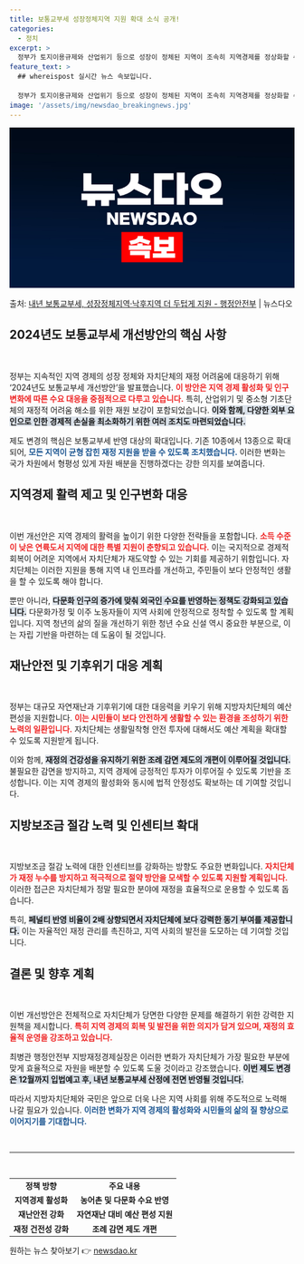 ```yaml
---
title: 보통교부세 성장정체지역 지원 확대 소식 공개!
categories:
  - 정치
excerpt: >
  정부가 토지이용규제와 산업위기 등으로 성장이 정체된 지역이 조속히 지역경제를 정상화할 수 있도록 보통교부세 …
feature_text: >
  ## whereispost 실시간 뉴스 속보입니다.

  정부가 토지이용규제와 산업위기 등으로 성장이 정체된 지역이 조속히 지역경제를 정상화할 수 있도록 보통교부세 …
image: '/assets/img/newsdao_breakingnews.jpg'
---
```


![뉴스다오 속보](/assets/img/newsdao_breakingnews.jpg)

<p>출처: <a href="https://newsdao.kr/2368" rel="dofollow">내년 보통교부세, 성장정체지역·낙후지역 더 두텁게 지원  - 행정안전부</a> | 뉴스다오</p>

<h2 data-ke-size="size26">2024년도 보통교부세 개선방안의 핵심 사항</h2>

<p data-ke-size="size16">&nbsp;</p>

정부는 지속적인 지역 경제의 성장 정체와 자치단체의 재정 어려움에 대응하기 위해 ‘2024년도 보통교부세 개선방안’을 발표했습니다. <b><span style="color: #ee2323;">이 방안은 지역 경제 활성화 및 인구 변화에 따른 수요 대응을 중점적으로 다루고 있습니다.</span></b> 특히, 산업위기 및 중소형 기초단체의 재정적 어려움 해소를 위한 재원 보강이 포함되었습니다. <b><span style="background-color: #21538527;">이와 함께, 다양한 외부 요인으로 인한 경제적 손실을 최소화하기 위한 여러 조치도 마련되었습니다.</span></b>

제도 변경의 핵심은 보통교부세 반영 대상의 확대입니다. 기존 10종에서 13종으로 확대되어, <b><span style="color: #1a5490;">모든 지역이 균형 잡힌 재정 지원을 받을 수 있도록 조치했습니다.</span></b> 이러한 변화는 국가 차원에서 형평성 있게 자원 배분을 진행하겠다는 강한 의지를 보여줍니다.

<h2 data-ke-size="size26">지역경제 활력 제고 및 인구변화 대응</h2>

<p data-ke-size="size16">&nbsp;</p>

이번 개선안은 지역 경제의 활력을 높이기 위한 다양한 전략들을 포함합니다. <b><span style="color: #ee2323;">소득 수준이 낮은 연륙도서 지역에 대한 특별 지원이 춘향되고 있습니다.</span></b> 이는 국지적으로 경제적 회복이 어려운 지역에서 자치단체가 재도약할 수 있는 기회를 제공하기 위함입니다. 자치단체는 이러한 지원을 통해 지역 내 인프라를 개선하고, 주민들이 보다 안정적인 생활을 할 수 있도록 해야 합니다.

뿐만 아니라, <b><span style="background-color: #21538527;">다문화 인구의 증가에 맞춰 외국인 수요를 반영하는 정책도 강화되고 있습니다.</span></b> 다문화가정 및 이주 노동자들이 지역 사회에 안정적으로 정착할 수 있도록 할 계획입니다. 지역 청년의 삶의 질을 개선하기 위한 청년 수요 신설 역시 중요한 부분으로, 이는 자립 기반을 마련하는 데 도움이 될 것입니다.

<h2 data-ke-size="size26">재난안전 및 기후위기 대응 계획</h2>

<p data-ke-size="size16">&nbsp;</p>

정부는 대규모 자연재난과 기후위기에 대한 대응력을 키우기 위해 지방자치단체의 예산편성을 지원합니다. <b><span style="color: #ee2323;">이는 시민들이 보다 안전하게 생활할 수 있는 환경을 조성하기 위한 노력의 일환입니다.</span></b> 자치단체는 생활밀착형 안전 투자에 대해서도 예산 계획을 확대할 수 있도록 지원받게 됩니다. 

이와 함께, <b><span style="background-color: #21538527;">재정의 건강성을 유지하기 위한 조례 감면 제도의 개편이 이루어질 것입니다.</span></b> 불필요한 감면을 방지하고, 지역 경제에 긍정적인 투자가 이루어질 수 있도록 기반을 조성합니다. 이는 지역 경제의 활성화와 동시에 법적 안정성도 확보하는 데 기여할 것입니다.

<h2 data-ke-size="size26">지방보조금 절감 노력 및 인센티브 확대</h2>

<p data-ke-size="size16">&nbsp;</p>

지방보조금 절감 노력에 대한 인센티브를 강화하는 방향도 주요한 변화입니다. <b><span style="color: #ee2323;">자치단체가 재정 누수를 방지하고 적극적으로 절약 방안을 모색할 수 있도록 지원할 계획입니다.</span></b> 이러한 접근은 자치단체가 정말 필요한 분야에 재정을 효율적으로 운용할 수 있도록 돕습니다. 

특히, <b><span style="background-color: #21538527;">페널티 반영 비율이 2배 상향되면서 자치단체에 보다 강력한 동기 부여를 제공합니다.</span></b> 이는 자율적인 재정 관리를 촉진하고, 지역 사회의 발전을 도모하는 데 기여할 것입니다.

<h2 data-ke-size="size26">결론 및 향후 계획</h2>

<p data-ke-size="size16">&nbsp;</p>

이번 개선방안은 전체적으로 자치단체가 당면한 다양한 문제를 해결하기 위한 강력한 지원책을 제시합니다. <b><span style="color: #ee2323;">특히 지역 경제의 회복 및 발전을 위한 의지가 담겨 있으며, 재정의 효율적 운영을 강조하고 있습니다.</span></b> 

최병관 행정안전부 지방재정경제실장은 이러한 변화가 자치단체가 가장 필요한 부분에 맞게 효율적으로 자원을 배분할 수 있도록 도울 것이라고 강조했습니다. <b><span style="background-color: #21538527;">이번 제도 변경은 12월까지 입법예고 후, 내년 보통교부세 산정에 전면 반영될 것입니다.</span></b> 

따라서 지방자치단체와 국민은 앞으로 더욱 나은 지역 사회를 위해 주도적으로 노력해 나갈 필요가 있습니다. <b><span style="color: #1a5490;">이러한 변화가 지역 경제의 활성화와 시민들의 삶의 질 향상으로 이어지기를 기대합니다.</span></b> 

<p data-ke-size="size16">&nbsp;</p>

<hr>

<p data-ke-size="size16">&nbsp;</p>

<table style="width: 100%;">
    <tr>
        <td style="text-align: center; height: 17px;"><b>정책 방향</b></td>
        <td style="text-align: center; height: 17px;"><b>주요 내용</b></td>
    </tr>
    <tr>
        <td style="text-align: center; height: 17px;"><b>지역경제 활성화</b></td>
        <td style="text-align: center; height: 17px;"><b>농어촌 및 다문화 수요 반영</b></td>
    </tr>
    <tr>
        <td style="text-align: center; height: 17px;"><b>재난안전 강화</b></td>
        <td style="text-align: center; height: 17px;"><b>자연재난 대비 예산 편성 지원</b></td>
    </tr>
    <tr>
        <td style="text-align: center; height: 17px;"><b>재정 건전성 강화</b></td>
        <td style="text-align: center; height: 17px;"><b>조례 감면 제도 개편</b></td>
    </tr>
</table> 

원하는 뉴스 찾아보기 👉 <a href="https://newsdao.kr" rel="dofollow">newsdao.kr</a>


